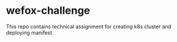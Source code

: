 # wefox-challenge
This repo contains technical assignment for creating k8s cluster and deploying manifest.
